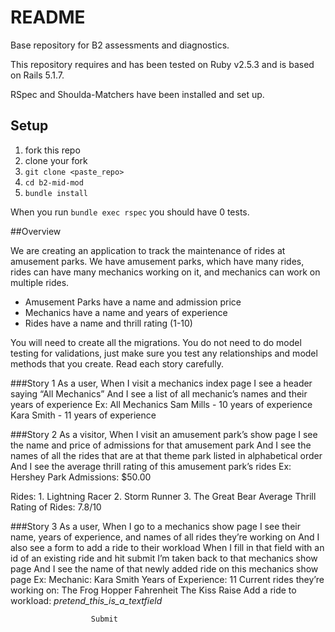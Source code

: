 # README

Base repository for B2 assessments and diagnostics.

This repository requires and has been tested on Ruby v2.5.3 and is based on Rails 5.1.7.

RSpec and Shoulda-Matchers have been installed and set up.


## Setup
1. fork this repo
2. clone your fork
3. `git clone <paste_repo>`
4. `cd b2-mid-mod`
5. `bundle install`

When you run `bundle exec rspec` you should have 0 tests.

##Overview

We are creating an application to track the maintenance of rides at amusement parks. We have amusement parks, which have many rides, rides can have many mechanics working on it, and mechanics can work on multiple rides.

- Amusement Parks have a name and admission price
- Mechanics have a name and years of experience
- Rides have a name and thrill rating (1-10)

You will need to create all the migrations. You do not need to do model testing for validations, just make sure you test any relationships and model methods that you create.
Read each story carefully.


###Story 1
As a user,
When I visit a mechanics index page
I see a header saying “All Mechanics”
And I see a list of all mechanic’s names and their years of experience
Ex:
             All Mechanics
   Sam Mills - 10 years of experience
   Kara Smith - 11 years of experience


###Story 2
As a visitor,
When I visit an amusement park’s show page
I see the name and price of admissions for that amusement park
And I see the names of all the rides that are at that theme park listed in alphabetical order
And I see the average thrill rating of this amusement park’s rides
Ex: Hershey Park
   Admissions: $50.00

   Rides:
          1. Lightning Racer
          2. Storm Runner
          3. The Great Bear
   Average Thrill Rating of Rides: 7.8/10


###Story 3
As a user,
When I go to a mechanics show page
I see their name, years of experience, and names of all rides they’re working on
And I also see a form to add a ride to their workload
When I fill in that field with an id of an existing ride and hit submit
I’m taken back to that mechanics show page
And I see the name of that newly added ride on this mechanics show page
Ex:
Mechanic: Kara Smith
Years of Experience: 11
Current rides they’re working on:
The Frog Hopper
Fahrenheit
The Kiss Raise
Add a ride to workload:
_pretend_this_is_a_textfield_


                      Submit
